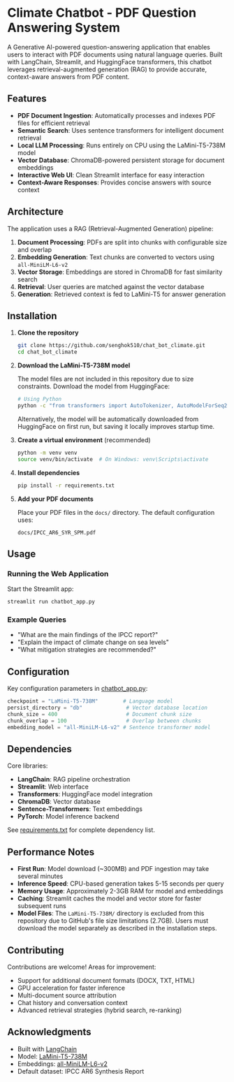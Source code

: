 # Climate Chatbot - PDF Question Answering System

A Generative AI-powered question-answering application that enables users to interact with PDF documents using natural language queries. Built with LangChain, Streamlit, and HuggingFace transformers, this chatbot leverages retrieval-augmented generation (RAG) to provide accurate, context-aware answers from PDF content.

## Features

- **PDF Document Ingestion**: Automatically processes and indexes PDF files for efficient retrieval
- **Semantic Search**: Uses sentence transformers for intelligent document retrieval
- **Local LLM Processing**: Runs entirely on CPU using the LaMini-T5-738M model
- **Vector Database**: ChromaDB-powered persistent storage for document embeddings
- **Interactive Web UI**: Clean Streamlit interface for easy interaction
- **Context-Aware Responses**: Provides concise answers with source context

## Architecture

The application uses a RAG (Retrieval-Augmented Generation) pipeline:

1. **Document Processing**: PDFs are split into chunks with configurable size and overlap
2. **Embedding Generation**: Text chunks are converted to vectors using `all-MiniLM-L6-v2`
3. **Vector Storage**: Embeddings are stored in ChromaDB for fast similarity search
4. **Retrieval**: User queries are matched against the vector database
5. **Generation**: Retrieved context is fed to LaMini-T5 for answer generation


## Installation

1. **Clone the repository**
   ```bash
   git clone https://github.com/senghok510/chat_bot_climate.git
   cd chat_bot_climate
   ```

2. **Download the LaMini-T5-738M model**

   The model files are not included in this repository due to size constraints. Download the model from HuggingFace:

   ```bash
   # Using Python
   python -c "from transformers import AutoTokenizer, AutoModelForSeq2SeqLM; AutoTokenizer.from_pretrained('MBZUAI/LaMini-T5-738M').save_pretrained('LaMini-T5-738M'); AutoModelForSeq2SeqLM.from_pretrained('MBZUAI/LaMini-T5-738M').save_pretrained('LaMini-T5-738M')"
   ```

   Alternatively, the model will be automatically downloaded from HuggingFace on first run, but saving it locally improves startup time.

3. **Create a virtual environment** (recommended)
   ```bash
   python -m venv venv
   source venv/bin/activate  # On Windows: venv\Scripts\activate
   ```

4. **Install dependencies**
   ```bash
   pip install -r requirements.txt
   ```

5. **Add your PDF documents**

   Place your PDF files in the `docs/` directory. The default configuration uses:
   ```
   docs/IPCC_AR6_SYR_SPM.pdf
   ```

## Usage

### Running the Web Application

Start the Streamlit app:

```bash
streamlit run chatbot_app.py
```


### Example Queries

- "What are the main findings of the IPCC report?"
- "Explain the impact of climate change on sea levels"
- "What mitigation strategies are recommended?"


## Configuration

Key configuration parameters in [chatbot_app.py](chatbot_app.py):

```python
checkpoint = "LaMini-T5-738M"        # Language model
persist_directory = "db"              # Vector database location
chunk_size = 400                      # Document chunk size
chunk_overlap = 100                   # Overlap between chunks
embedding_model = "all-MiniLM-L6-v2" # Sentence transformer model
```

## Dependencies

Core libraries:
- **LangChain**: RAG pipeline orchestration
- **Streamlit**: Web interface
- **Transformers**: HuggingFace model integration
- **ChromaDB**: Vector database
- **Sentence-Transformers**: Text embeddings
- **PyTorch**: Model inference backend

See [requirements.txt](requirements.txt) for complete dependency list.

## Performance Notes

- **First Run**: Model download (~300MB) and PDF ingestion may take several minutes
- **Inference Speed**: CPU-based generation takes 5-15 seconds per query
- **Memory Usage**: Approximately 2-3GB RAM for model and embeddings
- **Caching**: Streamlit caches the model and vector store for faster subsequent runs
- **Model Files**: The `LaMini-T5-738M/` directory is excluded from this repository due to GitHub's file size limitations (2.7GB). Users must download the model separately as described in the installation steps.


## Contributing

Contributions are welcome! Areas for improvement:
- Support for additional document formats (DOCX, TXT, HTML)
- GPU acceleration for faster inference
- Multi-document source attribution
- Chat history and conversation context
- Advanced retrieval strategies (hybrid search, re-ranking)

## Acknowledgments

- Built with [LangChain](https://www.langchain.com/)
- Model: [LaMini-T5-738M](https://huggingface.co/MBZUAI/LaMini-T5-738M)
- Embeddings: [all-MiniLM-L6-v2](https://huggingface.co/sentence-transformers/all-MiniLM-L6-v2)
- Default dataset: IPCC AR6 Synthesis Report

